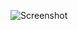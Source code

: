 ![Screenshot](https://raw.githubusercontent.com/Cryakl/Ultimate-RAT-Collection/refs/heads/main/PoisonIvy/Poison%20Ivy%202.1.1/Screenshot.png)
